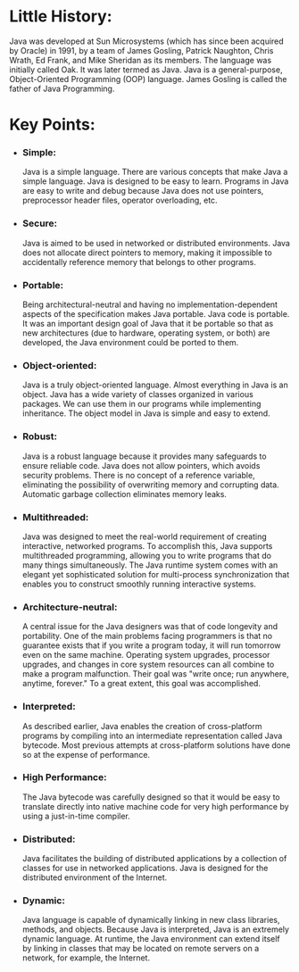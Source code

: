 # Little History:

Java was developed at Sun Microsystems (which has since been acquired by Oracle) in 1991, by a team of James Gosling, Patrick Naughton, Chris Wrath, Ed Frank, and Mike Sheridan as its members. The language was initially called Oak. It was later termed as Java. Java is a general-purpose, Object-Oriented Programming (OOP) language. James Gosling is called the father of Java Programming.

# Key Points:

- ### **Simple:** 
    Java is a simple language. There are various concepts that make Java a simple language. Java is designed to be easy to learn. Programs in Java are easy to write and debug because Java does not use pointers, preprocessor header files, operator overloading, etc.

- ### **Secure:** 
    Java is aimed to be used in networked or distributed environments. Java does not allocate direct pointers to memory, making it impossible to accidentally reference memory that belongs to other programs.

- ### **Portable:** 
    Being architectural-neutral and having no implementation-dependent aspects of the specification makes Java portable. Java code is portable. It was an important design goal of Java that it be portable so that as new architectures (due to hardware, operating system, or both) are developed, the Java environment could be ported to them.

- ### **Object-oriented:** 
    Java is a truly object-oriented language. Almost everything in Java is an object. Java has a wide variety of classes organized in various packages. We can use them in our programs while implementing inheritance. The object model in Java is simple and easy to extend.

- ### **Robust:** 
    Java is a robust language because it provides many safeguards to ensure reliable code. Java does not allow pointers, which avoids security problems. There is no concept of a reference variable, eliminating the possibility of overwriting memory and corrupting data. Automatic garbage collection eliminates memory leaks.

- ### **Multithreaded:** 
    Java was designed to meet the real-world requirement of creating interactive, networked programs. To accomplish this, Java supports multithreaded programming, allowing you to write programs that do many things simultaneously. The Java runtime system comes with an elegant yet sophisticated solution for multi-process synchronization that enables you to construct smoothly running interactive systems.

- ### **Architecture-neutral:** 
    A central issue for the Java designers was that of code longevity and portability. One of the main problems facing programmers is that no guarantee exists that if you write a program today, it will run tomorrow even on the same machine. Operating system upgrades, processor upgrades, and changes in core system resources can all combine to make a program malfunction. Their goal was "write once; run anywhere, anytime, forever." To a great extent, this goal was accomplished.

- ### **Interpreted:** 
    As described earlier, Java enables the creation of cross-platform programs by compiling into an intermediate representation called Java bytecode. Most previous attempts at cross-platform solutions have done so at the expense of performance.

- ### **High Performance:** 
    The Java bytecode was carefully designed so that it would be easy to translate directly into native machine code for very high performance by using a just-in-time compiler.

- ### **Distributed:**
     Java facilitates the building of distributed applications by a collection of classes for use in networked applications. Java is designed for the distributed environment of the Internet.

- ### **Dynamic:** 
    Java language is capable of dynamically linking in new class libraries, methods, and objects. Because Java is interpreted, Java is an extremely dynamic language. At runtime, the Java environment can extend itself by linking in classes that may be located on remote servers on a network, for example, the Internet.
